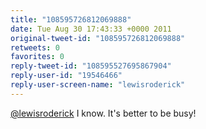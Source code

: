 ```yaml
---
title: "108595726812069888"
date: Tue Aug 30 17:43:33 +0000 2011
original-tweet-id: "108595726812069888"
retweets: 0
favorites: 0
reply-tweet-id: "108595527695867904"
reply-user-id: "19546466"
reply-user-screen-name: "lewisroderick"
---
```

<a href="https://twitter.com/lewisroderick">@lewisroderick</a> I know. It's better to be busy!
